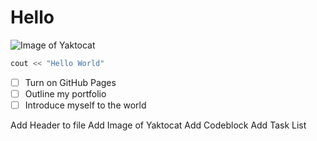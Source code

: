 # Hello
![Image of Yaktocat](https://octodex.github.com/images/yaktocat.png)

``` cpp
cout << "Hello World"
```

- [ ] Turn on GitHub Pages
- [ ] Outline my portfolio
- [ ] Introduce myself to the world

Add Header to file
Add Image of Yaktocat
Add Codeblock
Add Task List
